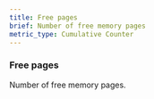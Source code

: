 ```yaml
---
title: Free pages
brief: Number of free memory pages
metric_type: Cumulative Counter
---
```

### Free pages

Number of free memory pages.
